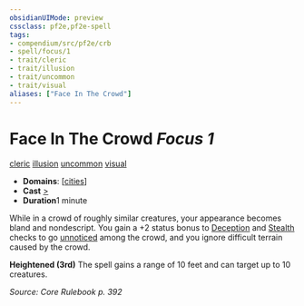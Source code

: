 ```yaml
---
obsidianUIMode: preview
cssclass: pf2e,pf2e-spell
tags:
- compendium/src/pf2e/crb
- spell/focus/1
- trait/cleric
- trait/illusion
- trait/uncommon
- trait/visual
aliases: ["Face In The Crowd"]
---
```

# Face In The Crowd *Focus 1*   
[cleric](/rules/traits/cleric.md)  [illusion](/rules/traits/illusion.md)  [uncommon](/rules/traits/uncommon.md)  [visual](/rules/traits/visual.md)  

- **Domains**: [[cities](/compendium/setting/domains.md#Cities)]
- **Cast** [>](/rules/core-rulebook/chapter-9-playing-the-game.md#Actions "Single Action") 
- **Duration**1 minute

While in a crowd of roughly similar creatures, your appearance becomes bland and nondescript. You gain a +2 status bonus to [Deception](/compendium/skills.md#Deception) and [Stealth](/compendium/skills.md#Stealth) checks to go [unnoticed](/rules/conditions.md#Unnoticed) among the crowd, and you ignore difficult terrain caused by the crowd.

**Heightened (3rd)** The spell gains a range of 10 feet and can target up to 10 creatures.

*Source: Core Rulebook p. 392*